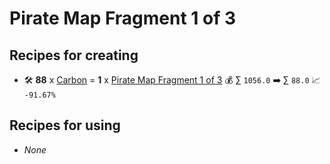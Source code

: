 # Pirate Map Fragment 1 of 3

## Recipes for creating

* 🛠️ **88** x [Carbon](<Carbon.md>) = **1** x [Pirate Map Fragment 1 of 3](<Pirate Map Fragment 1 of 3.md>) 💰 ∑ `1056.0` ➡️ ∑ `88.0` 📈 `-91.67%`


## Recipes for using

* _None_
